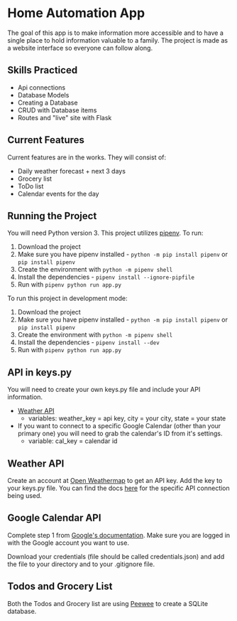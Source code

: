 # Home Automation App

The goal of this app is to make information more accessible and to have a single place to hold information valuable to a family. The project is made as a website interface so everyone can follow along.

## Skills Practiced

* Api connections
* Database Models
* Creating a Database
* CRUD with Database items
* Routes and "live" site with Flask

## Current Features

Current features are in the works. They will consist of:

* Daily weather forecast + next 3 days
* Grocery list
* ToDo list
* Calendar events for the day

## Running the Project

You will need Python version 3. This project utilizes [pipenv](https://realpython.com/pipenv-guide/). To run:

1. Download the project
2. Make sure you have pipenv installed - `python -m pip install pipenv` or `pip install pipenv`
3. Create the environment with `python -m pipenv shell`
4. Install the dependencies - `pipenv install --ignore-pipfile`
5. Run with `pipenv python run app.py`

To run this project in development mode:

1. Download the project
2. Make sure you have pipenv installed - `python -m pip install pipenv` or `pip install pipenv`
3. Create the environment with `python -m pipenv shell`
4. Install the dependencies - `pipenv install --dev`
5. Run with `pipenv python run app.py`

## API in keys.py

You will need to create your own keys.py file and include your API information.

* [Weather API](https://openweathermap.org/)
  * variables: weather_key = api key, city = your city, state = your state
* If you want to connect to a specific Google Calendar (other than your primary one) you will need to grab the calendar's ID from it's settings.
  * variable: cal_key = calendar id

## Weather API

Create an account at [Open Weathermap](https://openweathermap.org/) to get an API key. Add the key to your keys.py file. You can find the docs [here](https://openweathermap.org/forecast5) for the specific API connection being used.

## Google Calendar API

Complete step 1 from [Google's documentation](https://developers.google.com/calendar/quickstart/python?authuser=1). Make sure you are logged in with the Google account you want to use.

Download your credentials (file should be called credentials.json) and add the file to your directory and to your .gitignore file.

## Todos and Grocery List

Both the Todos and Grocery list are using [Peewee](http://docs.peewee-orm.com/en/latest/) to create  a SQLite database.
